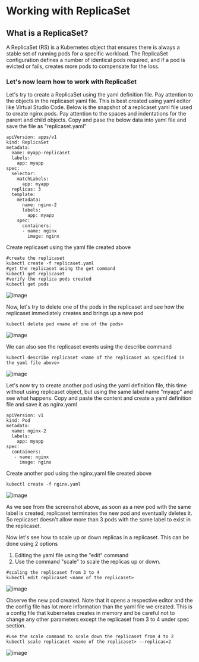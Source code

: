 # Working with ReplicaSet
## What is a ReplicaSet? ##

A ReplicaSet (RS) is a Kubernetes object that ensures there is always a stable set of running pods for a specific workload. The ReplicaSet configuration defines a number of identical pods required, and if a pod is evicted or fails, creates more pods to compensate for the loss.

### Let's now learn how to work with ReplicaSet ###

Let's try to create a ReplicaSet using the yaml definition file. Pay attention to the objects in the replicaset yaml file. This is best created using yaml editor like Virtual Studio Code. Below is the snapshot of a replicaset yaml file used to create nginx pods. Pay attention to the spaces and indentations for the parent and child objects. Copy and pase the below data into yaml file and save the file as "replicaset.yaml"
```
apiVersion: apps/v1
kind: ReplicaSet
metadata:
  name: myapp-replicaset
  labels:
    app: myapp
spec:
  selector:
    matchLabels:
      app: myapp
  replicas: 3
  template:     
    metadata:
      name: nginx-2
      labels:
        app: myapp    
    spec:
      containers:
      - name: nginx
        image: nginx
```
Create replicaset using the yaml file created above
```
#create the replicaset
kubectl create -f replicaset.yaml
#get the replicaset using the get command
kubectl get replicaset
#verify the replica pods created
kubectl get pods
```
![image](https://user-images.githubusercontent.com/49147976/193514731-eeb8a1e6-1a58-4788-b0fb-4e22441979ce.png)

Now, let's try to delete one of the pods in the replicaset and see how the replicaset immediately creates and brings up a new pod
```
kubectl delete pod <name of one of the pods>
```
![image](https://user-images.githubusercontent.com/49147976/193515775-c4725beb-6bd6-4fcf-adf8-71e8f2e4159a.png)

We can also see the replicaset events using the describe command
```
kubectl describe replicaset <name of the replicaset as specified in the yaml file above>
```
![image](https://user-images.githubusercontent.com/49147976/193516570-e3307ea2-26cb-4309-8252-99dca36feec2.png)

Let's now try to create another pod using the yaml definition file, this time without using replicaset object, but using the same label name "myapp" and see what happens. Copy and paste the content and create a yaml definition file and save it as nginx.yaml
```
apiVersion: v1
kind: Pod
metadata:
  name: nginx-2
  labels:
    app: myapp    
spec:
  containers:
   - name: nginx
     image: nginx
```
Create another pod using the nginx.yaml file created above
```
kubectl create -f nginx.yaml
```
![image](https://user-images.githubusercontent.com/49147976/193519024-38c48079-69dc-428e-a91d-f417d665c7e9.png)

As we see from the screenshot above, as soon as a new pod with the same label is created, replicaset terminates the new pod and eventually deletes it. So replicaset doesn't allow more than 3 pods with the same label to exist in the replicaset.

Now let's see how to scale up or down replicas in a replicaset. This can be done using 2 options
1. Editing the yaml file using the "edit" command
2. Use the command "scale" to scale the replicas up or down.
```
#scaling the replicaset from 3 to 4
kubectl edit replicaset <name of the replicaset>
```
![image](https://user-images.githubusercontent.com/49147976/193521206-293c215c-1583-4efd-97bf-7cea5ce46844.png)

Observe the new pod created. Note that it opens a respective editor and the the config file has lot more information than the yaml file we created. This is a config file that kubernetes creates in memory and be careful not to change any other parameters except the replicaset from 3 to 4 under spec section.

```
#use the scale command to scale down the replicaset from 4 to 2
kubectl scale replicaset <name of the replicaset> --replicas=2
```
![image](https://user-images.githubusercontent.com/49147976/193522384-e3fa5321-7d21-4c42-b66d-2771d9e7d67c.png)


